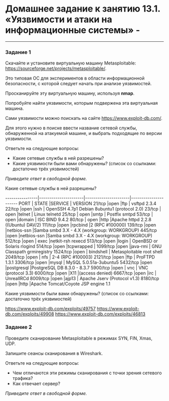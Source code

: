 # Домашнее задание к занятию 13.1. «Уязвимости и атаки на информационные системы» - 


------

### Задание 1

Скачайте и установите виртуальную машину Metasploitable: https://sourceforge.net/projects/metasploitable/.

Это типовая ОС для экспериментов в области информационной безопасности, с которой следует начать при анализе уязвимостей.

Просканируйте эту виртуальную машину, используя **nmap**.

Попробуйте найти уязвимости, которым подвержена эта виртуальная машина.

Сами уязвимости можно поискать на сайте https://www.exploit-db.com/.

Для этого нужно в поиске ввести название сетевой службы, обнаруженной на атакуемой машине, и выбрать подходящие по версии уязвимости.

Ответьте на следующие вопросы:

- Какие сетевые службы в ней разрешены?
- Какие уязвимости были вами обнаружены? (список со ссылками: достаточно трёх уязвимостей)
  
*Приведите ответ в свободной форме.*  

Какие сетевые службы в ней разрешены?

----------------|----------------------|----------------------|----------------------
PORT    	| STATE 	       |SERVICE               | VERSION
21/tcp   	|open  	               |ftp                   | vsftpd 2.3.4
22/tcp   	|open  		       |ssh                   | OpenSSH 4.7p1 Debian 8ubuntu1 (protocol 2.0)
23/tcp  	| open  	       |telnet                |   Linux telnetd
25/tcp  	| open  	       |smtp                  |   Postfix smtpd
53/tcp  	| open  	       |domain                |   ISC BIND 9.4.2
80/tcp  	| open  	       |http                  |Apache httpd 2.2.8 ((Ubuntu) DAV/2)
111/tcp  	|open  	               |rpcbind               |2 (RPC #100000)
139/tcp  	|open                  |netbios-ssn           |Samba smbd 3.X - 4.X (workgroup: WORKGROUP)
445/tcp  	|open                  |netbios-ssn           |Samba smbd 3.X - 4.X (workgroup: WORKGROUP)
512/tcp  	|open                  | exec                 |netkit-rsh rexecd
513/tcp  	|open                  |login                 | OpenBSD or Solaris rlogind
514/tcp  	|open                  |tcpwrapped            |
1099/tcp 	|open                  |java-rmi              | GNU Classpath grmiregistry
1524/tcp 	|open                  | bindshell            | Metasploitable root shell
2049/tcp 	|open                  | nfs                  |  2-4 (RPC #100003)
2121/tcp 	|open                  |ftp                   | ProFTPD 1.3.1
3306/tcp 	|open                  |mysql                 | MySQL 5.0.51a-3ubuntu5
5432/tcp 	|open                  |postgresql            |PostgreSQL DB 8.3.0 - 8.3.7
5900/tcp 	|open                  | vnc                  | VNC (protocol 3.3)
6000/tcp 	|open                  |X11                   |(access denied)
6667/tcp 	|open                  |irc                   | UnrealIRCd
8009/tcp 	|open                  |ajp13                 | Apache Jserv (Protocol v1.3)
8180/tcp 	|open                  |http                  |Apache Tomcat/Coyote JSP engine 1.1


Какие уязвимости были вами обнаружены? (список со ссылками: достаточно трёх уязвимостей)

https://www.exploit-db.com/exploits/49757
https://www.exploit-db.com/exploits/49908
https://www.exploit-db.com/exploits/46813
	



### Задание 2

Проведите сканирование Metasploitable в режимах SYN, FIN, Xmas, UDP.

Запишите сеансы сканирования в Wireshark.

Ответьте на следующие вопросы:

- Чем отличаются эти режимы сканирования с точки зрения сетевого трафика?
- Как отвечает сервер?

*Приведите ответ в свободной форме.*
